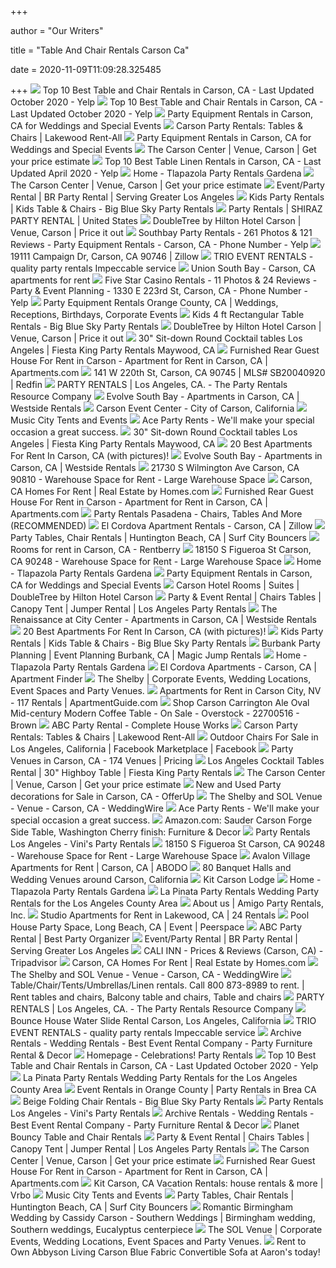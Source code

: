 +++
        
author = "Our Writers"
        
title = "Table And Chair Rentals Carson Ca"
        
date = 2020-11-09T11:09:28.325485
        
+++
[ ![](https://s3-media0.fl.yelpcdn.com/bphoto/j-1PrtTjIV-3JLVcaNv8mQ/ls.jpg)](https://s3-media0.fl.yelpcdn.com/bphoto/j-1PrtTjIV-3JLVcaNv8mQ/ls.jpg) Top 10 Best Table and Chair Rentals in Carson, CA - Last Updated October  2020 - Yelp
[ ![](https://s3-media0.fl.yelpcdn.com/bphoto/AxwAs1GKiiSnnzpNjlzCHw/ls.jpg)](https://s3-media0.fl.yelpcdn.com/bphoto/AxwAs1GKiiSnnzpNjlzCHw/ls.jpg) Top 10 Best Table and Chair Rentals in Carson, CA - Last Updated October  2020 - Yelp
[ ![](https://eventective-media.azureedge.net/2337090_md.jpg)](https://eventective-media.azureedge.net/2337090_md.jpg) Party Equipment Rentals in Carson, CA for Weddings and Special Events
[ ![](http://www.lakewoodrentall.com/images/canvas.jpg)](http://www.lakewoodrentall.com/images/canvas.jpg) Carson Party Rentals: Tables & Chairs | Lakewood Rent-All
[ ![](https://eventective-media.azureedge.net/2133003_md.jpg)](https://eventective-media.azureedge.net/2133003_md.jpg) Party Equipment Rentals in Carson, CA for Weddings and Special Events
[ ![](https://cdn.wedding-spot.com/images/venues/212/Carson%20Center%20Wedding%20Los%20Angeles%20Venue%201.jpg)](https://cdn.wedding-spot.com/images/venues/212/Carson%20Center%20Wedding%20Los%20Angeles%20Venue%201.jpg) The Carson Center | Venue, Carson | Get your price estimate
[ ![](https://s3-media0.fl.yelpcdn.com/bphoto/lFT-kUezGTyWGV9WH3dzjw/ls.jpg)](https://s3-media0.fl.yelpcdn.com/bphoto/lFT-kUezGTyWGV9WH3dzjw/ls.jpg) Top 10 Best Table Linen Rentals in Carson, CA - Last Updated April 2020 -  Yelp
[ ![](https://i2.wp.com/tlapazolapartyrentals.com/wp-content/uploads/2020/02/Product-Item_farm-table.jpg?resize=300%2C300&ssl=1)](https://i2.wp.com/tlapazolapartyrentals.com/wp-content/uploads/2020/02/Product-Item_farm-table.jpg?resize=300%2C300&ssl=1) Home - Tlapazola Party Rentals Gardena
[ ![](https://cdn.wedding-spot.com/images/venues/212/Carson%20Center%20Wedding%20Los%20Angeles%20Venue%204.jpg)](https://cdn.wedding-spot.com/images/venues/212/Carson%20Center%20Wedding%20Los%20Angeles%20Venue%204.jpg) The Carson Center | Venue, Carson | Get your price estimate
[ ![](https://www.brpartyrental.com/skin/reboot/images/slider/banner3.jpg)](https://www.brpartyrental.com/skin/reboot/images/slider/banner3.jpg) Event/Party Rental | BR Party Rental | Serving Greater Los Angeles
[ ![](https://www.bigblueskyparty.com/uploads/6/3/7/3/6373244/kids-rectangular-tables-and-chairs-for-rent-los-angeles_1_orig.png)](https://www.bigblueskyparty.com/uploads/6/3/7/3/6373244/kids-rectangular-tables-and-chairs-for-rent-los-angeles_1_orig.png) Kids Party Rentals | Kids Table & Chairs - Big Blue Sky Party Rentals
[ ![](https://static.wixstatic.com/media/1a5ed6_6e4b304c06d748a09ffccdb3c9194b34~mv2.jpg)](https://static.wixstatic.com/media/1a5ed6_6e4b304c06d748a09ffccdb3c9194b34~mv2.jpg) Party Rentals | SHIRAZ PARTY RENTAL | United States
[ ![](https://cdn.wedding-spot.com/images/venues/12273/DoubleTree-by-Hilton-Hotel-Carson-Carson-CA-3854c417-8b83-46b9-a8ef-f2c662484b4b.jpg)](https://cdn.wedding-spot.com/images/venues/12273/DoubleTree-by-Hilton-Hotel-Carson-Carson-CA-3854c417-8b83-46b9-a8ef-f2c662484b4b.jpg) DoubleTree by Hilton Hotel Carson | Venue, Carson | Price it out
[ ![](https://s3-media0.fl.yelpcdn.com/bphoto/HfekWRQ-Mxe-TwieeOmkRQ/348s.jpg)](https://s3-media0.fl.yelpcdn.com/bphoto/HfekWRQ-Mxe-TwieeOmkRQ/348s.jpg) Southbay Party Rentals - 261 Photos & 121 Reviews - Party Equipment Rentals  - Carson, CA - Phone Number - Yelp
[ ![](https://photos.zillowstatic.com/fp/f01e9e21bdd4ca9da0585f5aab6dbf04-cc_ft_384.jpg)](https://photos.zillowstatic.com/fp/f01e9e21bdd4ca9da0585f5aab6dbf04-cc_ft_384.jpg) 19111 Campaign Dr, Carson, CA 90746 | Zillow
[ ![](https://ml5xnqjsikzj.i.optimole.com/teKxkGo-71WRpkQy/w:1024/h:656/q:auto/https://trioeventrentals.com/wp-content/uploads/2020/10/Chair-Rentals.jpg)](https://ml5xnqjsikzj.i.optimole.com/teKxkGo-71WRpkQy/w:1024/h:656/q:auto/https://trioeventrentals.com/wp-content/uploads/2020/10/Chair-Rentals.jpg) TRIO EVENT RENTALS - quality party rentals Impeccable service
[ ![](https://res.cloudinary.com/apartmentlist/image/upload/s--2Oy7RAD6--/c_fill,dpr_auto,f_auto,g_center,h_415,q_auto,t_web-base,w_640/dc97274d7b1724fbc6834fa5626b4605.jpg)](https://res.cloudinary.com/apartmentlist/image/upload/s--2Oy7RAD6--/c_fill,dpr_auto,f_auto,g_center,h_415,q_auto,t_web-base,w_640/dc97274d7b1724fbc6834fa5626b4605.jpg) Union South Bay - Carson, CA apartments for rent
[ ![](https://s3-media0.fl.yelpcdn.com/bphoto/ticsnZuwxM4aCaCs20xyrw/348s.jpg)](https://s3-media0.fl.yelpcdn.com/bphoto/ticsnZuwxM4aCaCs20xyrw/348s.jpg) Five Star Casino Rentals - 11 Photos & 24 Reviews - Party & Event Planning  - 1330 E 223rd St, Carson, CA - Phone Number - Yelp
[ ![](https://saddleback-rentals.com/img/party-rental-supplier.jpg)](https://saddleback-rentals.com/img/party-rental-supplier.jpg) Party Equipment Rentals Orange County, CA | Weddings, Receptions,  Birthdays, Corporate Events
[ ![](https://www.bigblueskyparty.com/uploads/6/3/7/3/6373244/kids-4-rectangular-table-rentals-los-angeles_orig.png)](https://www.bigblueskyparty.com/uploads/6/3/7/3/6373244/kids-4-rectangular-table-rentals-los-angeles_orig.png) Kids 4 ft Rectangular Table Rentals - Big Blue Sky Party Rentals
[ ![](https://cdn.wedding-spot.com/__sized__/images/venues/12273/DoubleTree-by-Hilton-Hotel-Carson-Carson-CA-e629313b-c1a9-4a23-a5e2-a42e18cc4390-97450e389c42885476f1fbe9bc5bca5a.jpg)](https://cdn.wedding-spot.com/__sized__/images/venues/12273/DoubleTree-by-Hilton-Hotel-Carson-Carson-CA-e629313b-c1a9-4a23-a5e2-a42e18cc4390-97450e389c42885476f1fbe9bc5bca5a.jpg) DoubleTree by Hilton Hotel Carson | Venue, Carson | Price it out
[ ![](http://files.sysers.com/cp/upload/agust/items/short.cocktail.table.jpg)](http://files.sysers.com/cp/upload/agust/items/short.cocktail.table.jpg) 30" Sit-down Round Cocktail tables Los Angeles | Fiesta King Party Rentals  Maywood, CA
[ ![](https://images1.apartments.com/i2/Lmd_lBMuqoxbvk3HbJfDGA6wx1Hnzo8fiZx05IGwK80/117/furnished-rear-guest-house-for-rent-in-carson-carson-ca-building-photo.jpg)](https://images1.apartments.com/i2/Lmd_lBMuqoxbvk3HbJfDGA6wx1Hnzo8fiZx05IGwK80/117/furnished-rear-guest-house-for-rent-in-carson-carson-ca-building-photo.jpg) Furnished Rear Guest House For Rent in Carson - Apartment for Rent in Carson,  CA | Apartments.com
[ ![](https://ssl.cdn-redfin.com/photo/45/mbpaddedwide/920/genMid.SB20040920_1_0.jpg)](https://ssl.cdn-redfin.com/photo/45/mbpaddedwide/920/genMid.SB20040920_1_0.jpg) 141 W 220th St, Carson, CA 90745 | MLS# SB20040920 | Redfin
[ ![](https://www.delreypartyrentals.com/wp-content/uploads/RENTAL-COMPANY.jpg)](https://www.delreypartyrentals.com/wp-content/uploads/RENTAL-COMPANY.jpg) PARTY RENTALS | Los Angeles, CA. - The Party Rentals Resource Company
[ ![](https://images1.apartments.com/i2/WUlQaHCBlQvFRGLNpwtZ9TnCDSY-I0sXTcbX83axLVw/111/image.jpg)](https://images1.apartments.com/i2/WUlQaHCBlQvFRGLNpwtZ9TnCDSY-I0sXTcbX83axLVw/111/image.jpg) Evolve South Bay - Apartments in Carson, CA | Westside Rentals
[ ![](https://www.carsoncenter.com/images/hall-b-500x500.jpg)](https://www.carsoncenter.com/images/hall-b-500x500.jpg) Carson Event Center - City of Carson, California
[ ![](https://www.musiccitytents.com/wp-content/uploads/0Y6A8419.jpg)](https://www.musiccitytents.com/wp-content/uploads/0Y6A8419.jpg) Music City Tents and Events
[ ![](http://acepartyrents.com/wp-content/uploads/2014/10/special-events.jpg)](http://acepartyrents.com/wp-content/uploads/2014/10/special-events.jpg) Ace Party Rents - We'll make your special occasion a great success.
[ ![](http://files.sysers.com/cp/upload/agust/editor/images/short_cocktail_table_and_chairs.jpg)](http://files.sysers.com/cp/upload/agust/editor/images/short_cocktail_table_and_chairs.jpg) 30" Sit-down Round Cocktail tables Los Angeles | Fiesta King Party Rentals  Maywood, CA
[ ![](https://res.cloudinary.com/apartmentlist/image/upload/s--8MNDy8V8--/f_auto,t_srp_1x_optimized/dbcbc68441f086f10aed9d8d9c7ba29e.jpg)](https://res.cloudinary.com/apartmentlist/image/upload/s--8MNDy8V8--/f_auto,t_srp_1x_optimized/dbcbc68441f086f10aed9d8d9c7ba29e.jpg) 20 Best Apartments For Rent In Carson, CA (with pictures)!
[ ![](https://images1.apartments.com/i2/HUE63jcKxE_Ap49v4HA1e3eT0xzjev6cqRq5mjeOouw/111/image.jpg)](https://images1.apartments.com/i2/HUE63jcKxE_Ap49v4HA1e3eT0xzjev6cqRq5mjeOouw/111/image.jpg) Evolve South Bay - Apartments in Carson, CA | Westside Rentals
[ ![](https://d2ob2czwp435fn.cloudfront.net/U6SGPh9ByAxjDC-TwF6QVZFc2h8=/700x400/https://d32w5219kdc7o3.cloudfront.net/images/full/e1369d059ed17b3e67fe8c9292debdaf177dd8e0.jpg)](https://d2ob2czwp435fn.cloudfront.net/U6SGPh9ByAxjDC-TwF6QVZFc2h8=/700x400/https://d32w5219kdc7o3.cloudfront.net/images/full/e1369d059ed17b3e67fe8c9292debdaf177dd8e0.jpg) 21730 S Wilmington Ave Carson, CA 90810 - Warehouse Space for Rent - Large  Warehouse Space
[ ![](https://cdn.homes.com/cgi-bin/readimage/8498427811/21800-s-avalon-blvd-carson-ca-90745-0.jpg?resize=1&width=700&height=440&aspect=1)](https://cdn.homes.com/cgi-bin/readimage/8498427811/21800-s-avalon-blvd-carson-ca-90745-0.jpg?resize=1&width=700&height=440&aspect=1) Carson, CA Homes For Rent | Real Estate by Homes.com
[ ![](https://images1.apartments.com/i2/s1U9QReHqLS27z4W3QSxyAyrkx1hnU_80BQa2DCghIE/117/furnished-rear-guest-house-for-rent-in-carson-carson-ca-primary-photo.jpg)](https://images1.apartments.com/i2/s1U9QReHqLS27z4W3QSxyAyrkx1hnU_80BQa2DCghIE/117/furnished-rear-guest-house-for-rent-in-carson-carson-ca-primary-photo.jpg) Furnished Rear Guest House For Rent in Carson - Apartment for Rent in Carson,  CA | Apartments.com
[ ![](https://partyrentalspasadena.com/wp-content/uploads/2019/03/chairs-Rental-Pasadena.jpg)](https://partyrentalspasadena.com/wp-content/uploads/2019/03/chairs-Rental-Pasadena.jpg) Party Rentals Pasadena - Chairs, Tables And More (RECOMMENDED)
[ ![](https://photos.zillowstatic.com/fp/9cf0e54e3118c5cf4f13f95204eea19c-uncropped_scaled_within_1536_1152.jpg)](https://photos.zillowstatic.com/fp/9cf0e54e3118c5cf4f13f95204eea19c-uncropped_scaled_within_1536_1152.jpg) El Cordova Apartment Rentals - Carson, CA | Zillow
[ ![](https://cdn.website.thryv.com/b93d4f2b81754deb9e69038f478f438c/dms3rep/multi/0957daf-62a53df3.jpg)](https://cdn.website.thryv.com/b93d4f2b81754deb9e69038f478f438c/dms3rep/multi/0957daf-62a53df3.jpg) Party Tables, Chair Rentals | Huntington Beach, CA | Surf City Bouncers
[ ![](https://img.rentberry.com/3NJVR69OwlXoQmWeiEv-ODWf31kClgTRGZvWmoE0-ZA/auto/440/440/sm/1/plain/media/apartments/52c36d59fc9b10ec15ac26fc3c5a1fc9b39de4c7.jpeg)](https://img.rentberry.com/3NJVR69OwlXoQmWeiEv-ODWf31kClgTRGZvWmoE0-ZA/auto/440/440/sm/1/plain/media/apartments/52c36d59fc9b10ec15ac26fc3c5a1fc9b39de4c7.jpeg) Rooms for rent in Carson, CA - Rentberry
[ ![](https://d2ob2czwp435fn.cloudfront.net/RRiiCJGU7Wm6V-ZKjaASkDZAgcM=/700x400/https://d32w5219kdc7o3.cloudfront.net/images/full/09c44ec59a7b78603211c21bcc819810c9e06b9b.jpg)](https://d2ob2czwp435fn.cloudfront.net/RRiiCJGU7Wm6V-ZKjaASkDZAgcM=/700x400/https://d32w5219kdc7o3.cloudfront.net/images/full/09c44ec59a7b78603211c21bcc819810c9e06b9b.jpg) 18150 S Figueroa St Carson, CA 90248 - Warehouse Space for Rent - Large  Warehouse Space
[ ![](https://tlapazolapartyrentals.com/wp-content/uploads/2020/08/Top-Categories_Chairs.jpg)](https://tlapazolapartyrentals.com/wp-content/uploads/2020/08/Top-Categories_Chairs.jpg) Home - Tlapazola Party Rentals Gardena
[ ![](https://eventective-media.azureedge.net/305158.jpg)](https://eventective-media.azureedge.net/305158.jpg) Party Equipment Rentals in Carson, CA for Weddings and Special Events
[ ![](https://doubletree3.hilton.com/resources/media/dt/LGBCHDT/en_US/img/hotel/roomtypeimages/main/DT_kingjuniorsuite9_386x310_FitToBoxSmallDimension_Center.jpg)](https://doubletree3.hilton.com/resources/media/dt/LGBCHDT/en_US/img/hotel/roomtypeimages/main/DT_kingjuniorsuite9_386x310_FitToBoxSmallDimension_Center.jpg) Carson Hotel Rooms | Suites | DoubleTree by Hilton Hotel Carson
[ ![](https://files.sysers.com/cp/upload/agust/gallery/full/details-feature.jpg)](https://files.sysers.com/cp/upload/agust/gallery/full/details-feature.jpg) Party & Event Rental | Chairs Tables | Canopy Tent | Jumper Rental | Los  Angeles Party Rentals
[ ![](https://images1.apartments.com/i2/bd0vuNVDg6ff_I0gU1aoQqsgp7n1mo6yNcPpSCjfeZE/111/image.jpg)](https://images1.apartments.com/i2/bd0vuNVDg6ff_I0gU1aoQqsgp7n1mo6yNcPpSCjfeZE/111/image.jpg) The Renaissance at City Center - Apartments in Carson, CA | Westside Rentals
[ ![](https://res.cloudinary.com/apartmentlist/image/upload/s--P78GaA1s--/f_auto,t_srp_1x_optimized/98940db471a9f04c0040a10a7fec1be8.jpg)](https://res.cloudinary.com/apartmentlist/image/upload/s--P78GaA1s--/f_auto,t_srp_1x_optimized/98940db471a9f04c0040a10a7fec1be8.jpg) 20 Best Apartments For Rent In Carson, CA (with pictures)!
[ ![](https://www.bigblueskyparty.com/uploads/6/3/7/3/6373244/kids-round-table-rentals-and-kids-chair-rentals-los-angeles-south-bay-beach-cities_orig.jpg)](https://www.bigblueskyparty.com/uploads/6/3/7/3/6373244/kids-round-table-rentals-and-kids-chair-rentals-los-angeles-south-bay-beach-cities_orig.jpg) Kids Party Rentals | Kids Table & Chairs - Big Blue Sky Party Rentals
[ ![](https://www.magicjumprentals.com/clients/3/assets/Tables_Chairs_Icon.jpg)](https://www.magicjumprentals.com/clients/3/assets/Tables_Chairs_Icon.jpg) Burbank Party Planning | Event Planning Burbank, CA | Magic Jump Rentals
[ ![](https://tlapazolapartyrentals.com/wp-content/uploads/2020/05/Slider_BestServiceinTown.jpg)](https://tlapazolapartyrentals.com/wp-content/uploads/2020/05/Slider_BestServiceinTown.jpg) Home - Tlapazola Party Rentals Gardena
[ ![](https://image1.apartmentfinder.com/i2/f-xSWutvc6douApVpB1rPkRite7JL-sZYAFB2bJr4Ks/111/el-cordova-apartments-carson-ca-1br-1ba---850-sf.jpg)](https://image1.apartmentfinder.com/i2/f-xSWutvc6douApVpB1rPkRite7JL-sZYAFB2bJr4Ks/111/el-cordova-apartments-carson-ca-1br-1ba---850-sf.jpg) El Cordova Apartments - Carson, CA | Apartment Finder
[ ![](https://venue-media.eventup.com/resized/venue/the-shelby-and-sol-venue/e50a.1920x1080.jpg)](https://venue-media.eventup.com/resized/venue/the-shelby-and-sol-venue/e50a.1920x1080.jpg) The Shelby | Corporate Events, Wedding Locations, Event Spaces and Party  Venues.
[ ![](https://rentpath-res.cloudinary.com/w_336,h_280,t_rp,cs_tinysrgb,fl_force_strip,c_fill/e_unsharp_mask:50,q_auto/4aeeaddc3199565dea1f2fd6e6cee067)](https://rentpath-res.cloudinary.com/w_336,h_280,t_rp,cs_tinysrgb,fl_force_strip,c_fill/e_unsharp_mask:50,q_auto/4aeeaddc3199565dea1f2fd6e6cee067) Apartments for Rent in Carson City, NV - 117 Rentals | ApartmentGuide.com
[ ![](https://ak1.ostkcdn.com/images/products/22700516/Carson-Carrington-Ale-Oval-Mid-century-Modern-Coffee-Table-d019a74f-953d-4144-b65d-218f1a44f782.jpg)](https://ak1.ostkcdn.com/images/products/22700516/Carson-Carrington-Ale-Oval-Mid-century-Modern-Coffee-Table-d019a74f-953d-4144-b65d-218f1a44f782.jpg) Shop Carson Carrington Ale Oval Mid-century Modern Coffee Table - On Sale -  Overstock - 22700516 - Brown
[ ![](https://completehouseworks.com/wp-content/uploads/2019/03/1-10-800x1200.jpg)](https://completehouseworks.com/wp-content/uploads/2019/03/1-10-800x1200.jpg) ABC Party Rental - Complete House Works
[ ![](http://www.lakewoodrentall.com/images/carsontable.jpg)](http://www.lakewoodrentall.com/images/carsontable.jpg) Carson Party Rentals: Tables & Chairs | Lakewood Rent-All
[ ![](https://lookaside.fbsbx.com/lookaside/crawler/media/?media_id=10221535430048266)](https://lookaside.fbsbx.com/lookaside/crawler/media/?media_id=10221535430048266) Outdoor Chairs For Sale in Los Angeles, California | Facebook Marketplace |  Facebook
[ ![](https://eventective-media.azureedge.net/1823165_md.jpg)](https://eventective-media.azureedge.net/1823165_md.jpg) Party Venues in Carson, CA - 174 Venues | Pricing
[ ![](http://files.sysers.com/cp/upload/agust/editor/images/57012533_354981991684647_3524731736858558464_n.jpg)](http://files.sysers.com/cp/upload/agust/editor/images/57012533_354981991684647_3524731736858558464_n.jpg) Los Angeles Cocktail Tables Rental | 30" Highboy Table | Fiesta King Party  Rentals
[ ![](https://cdn.wedding-spot.com/__sized__/images/venues/212/The-Carson-Center-Carson-CA-e2d91275-b379-48af-9b48-999810073a86-c747c4143770be1504d53681bd3a21fa.jpg)](https://cdn.wedding-spot.com/__sized__/images/venues/212/The-Carson-Center-Carson-CA-e2d91275-b379-48af-9b48-999810073a86-c747c4143770be1504d53681bd3a21fa.jpg) The Carson Center | Venue, Carson | Get your price estimate
[ ![](https://images.offerup.com/zU7WchWB9ea2JYeAs22nFMBxJzM=/300x225/8046/8046b2c771254772bad8ab60441f7018.jpg)](https://images.offerup.com/zU7WchWB9ea2JYeAs22nFMBxJzM=/300x225/8046/8046b2c771254772bad8ab60441f7018.jpg) New and Used Party decorations for Sale in Carson, CA - OfferUp
[ ![](https://cdn0.weddingwire.com/emp/fotos/1/6/7/0/5/9/img-5738_51_950761-1561072777.jpg)](https://cdn0.weddingwire.com/emp/fotos/1/6/7/0/5/9/img-5738_51_950761-1561072777.jpg) The Shelby and SOL Venue - Venue - Carson, CA - WeddingWire
[ ![](http://acepartyrents.com/wp-content/uploads/2014/10/weddings.jpg)](http://acepartyrents.com/wp-content/uploads/2014/10/weddings.jpg) Ace Party Rents - We'll make your special occasion a great success.
[ ![](https://m.media-amazon.com/images/I/71d5f+OkWcL._AC_UL400_.jpg)](https://m.media-amazon.com/images/I/71d5f+OkWcL._AC_UL400_.jpg) Amazon.com: Sauder Carson Forge Side Table, Washington Cherry finish:  Furniture & Decor
[ ![](https://vinispartyrentals.com/wp-content/uploads/2019/05/Gold-Rim-Charger-Rentals-Los-Angeles.jpg)](https://vinispartyrentals.com/wp-content/uploads/2019/05/Gold-Rim-Charger-Rentals-Los-Angeles.jpg) Party Rentals Los Angeles - Vini's Party Rentals
[ ![](https://d2ob2czwp435fn.cloudfront.net/gjv_Z5fiNQWCUOKos2D5Ogpg-uM=/700x400/https://d32w5219kdc7o3.cloudfront.net/images/full/fd8ef6ee81208a0bf1a794526885b1d4d7419798.jpg)](https://d2ob2czwp435fn.cloudfront.net/gjv_Z5fiNQWCUOKos2D5Ogpg-uM=/700x400/https://d32w5219kdc7o3.cloudfront.net/images/full/fd8ef6ee81208a0bf1a794526885b1d4d7419798.jpg) 18150 S Figueroa St Carson, CA 90248 - Warehouse Space for Rent - Large  Warehouse Space
[ ![](https://d2cc5bro5bu049.cloudfront.net/34683/41066348/tile.jpg)](https://d2cc5bro5bu049.cloudfront.net/34683/41066348/tile.jpg) Avalon Village Apartments for Rent | Carson, CA | ABODO
[ ![](https://www.receptionhalls.com/media/CA/11326/sol-venue-carson-ca_4x3.jpg)](https://www.receptionhalls.com/media/CA/11326/sol-venue-carson-ca_4x3.jpg) 80 Banquet Halls and Wedding Venues around Carson, California
[ ![](https://static.wixstatic.com/media/8756f6_e917b742a85f466c9f94f2d281a5693b~mv2.jpg/v1/fill/w_375,h_550,fp_0.50_0.50,q_90/8756f6_e917b742a85f466c9f94f2d281a5693b~mv2.jpg)](https://static.wixstatic.com/media/8756f6_e917b742a85f466c9f94f2d281a5693b~mv2.jpg/v1/fill/w_375,h_550,fp_0.50_0.50,q_90/8756f6_e917b742a85f466c9f94f2d281a5693b~mv2.jpg) Kit Carson Lodge
[ ![](https://i2.wp.com/tlapazolapartyrentals.com/wp-content/uploads/2019/12/tableDecor_Header.jpg)](https://i2.wp.com/tlapazolapartyrentals.com/wp-content/uploads/2019/12/tableDecor_Header.jpg) Home - Tlapazola Party Rentals Gardena
[ ![](http://www.lapinataparty.com/ewExternalFiles/GPictures-%20Fall%20Table.jpg)](http://www.lapinataparty.com/ewExternalFiles/GPictures-%20Fall%20Table.jpg) La Pinata Party Rentals Wedding Party Rentals for the Los Angeles County  Area
[ ![](https://amigopartyrentals.com/wp-content/uploads/facebook-default.jpg)](https://amigopartyrentals.com/wp-content/uploads/facebook-default.jpg) About us | Amigo Party Rentals, Inc.
[ ![](https://rentpath-res.cloudinary.com/w_336,h_280,t_rp,cs_tinysrgb,fl_force_strip,c_fill/e_unsharp_mask:50,q_auto/6647a02f2e1c79e56f4f56e0bfea3207)](https://rentpath-res.cloudinary.com/w_336,h_280,t_rp,cs_tinysrgb,fl_force_strip,c_fill/e_unsharp_mask:50,q_auto/6647a02f2e1c79e56f4f56e0bfea3207) Studio Apartments for Rent in Lakewood, CA | 24 Rentals
[ ![](https://res.cloudinary.com/peerspace-inc/image/upload/ynuofvoua2kwptm14mvl.jpg)](https://res.cloudinary.com/peerspace-inc/image/upload/ynuofvoua2kwptm14mvl.jpg) Pool House Party Space, Long Beach, CA | Event | Peerspace
[ ![](https://www.abcpartyrent.com/wp-content/uploads/2016/12/3.jpg)](https://www.abcpartyrent.com/wp-content/uploads/2016/12/3.jpg) ABC Party Rental | Best Party Organizer
[ ![](https://www.brpartyrental.com/skin/reboot/images/slider/IMG_0939.jpg)](https://www.brpartyrental.com/skin/reboot/images/slider/IMG_0939.jpg) Event/Party Rental | BR Party Rental | Serving Greater Los Angeles
[ ![](https://dynamic-media-cdn.tripadvisor.com/media/photo-o/10/88/ce/69/photo0jpg.jpg?w=900&h=-1&s=1)](https://dynamic-media-cdn.tripadvisor.com/media/photo-o/10/88/ce/69/photo0jpg.jpg?w=900&h=-1&s=1) CALI INN - Prices & Reviews (Carson, CA) - Tripadvisor
[ ![](https://cdn.homes.com/x2/@v=-623876252@/124/1/192/PW20200192/PW20200192_0.jpg?resize=1&width=700&height=440&aspect=1)](https://cdn.homes.com/x2/@v=-623876252@/124/1/192/PW20200192/PW20200192_0.jpg?resize=1&width=700&height=440&aspect=1) Carson, CA Homes For Rent | Real Estate by Homes.com
[ ![](https://cdn0.weddingwire.com/emp/fotos/1/6/7/0/5/9/1534292717-2860ced1f18906ae-1534292715-d0f8a28006464acf-1534292713408-7-10.jpg)](https://cdn0.weddingwire.com/emp/fotos/1/6/7/0/5/9/1534292717-2860ced1f18906ae-1534292715-d0f8a28006464acf-1534292713408-7-10.jpg) The Shelby and SOL Venue - Venue - Carson, CA - WeddingWire
[ ![](https://i.pinimg.com/originals/29/b6/60/29b660b91fe24c2729e777844d35d7ea.jpg)](https://i.pinimg.com/originals/29/b6/60/29b660b91fe24c2729e777844d35d7ea.jpg) Table/Chair/Tents/Umbrellas/Linen rentals. Call 800 873-8989 to rent. | Rent  tables and chairs, Balcony table and chairs, Table and chairs
[ ![](https://www.delreypartyrentals.com/wp-content/uploads/EVENTS-RENTAL-COMPANY.jpg)](https://www.delreypartyrentals.com/wp-content/uploads/EVENTS-RENTAL-COMPANY.jpg) PARTY RENTALS | Los Angeles, CA. - The Party Rentals Resource Company
[ ![](https://bouncycastlenetwork-res.cloudinary.com/image/upload/f_auto,q_auto,c_limit,w_500/2a3e9af2f355591ed45e625ba4ea2e5c)](https://bouncycastlenetwork-res.cloudinary.com/image/upload/f_auto,q_auto,c_limit,w_500/2a3e9af2f355591ed45e625ba4ea2e5c) Bounce House Water Slide Rental Carson, Los Angeles, California
[ ![](https://ml5xnqjsikzj.i.optimole.com/teKxkGo-ZU_j1TlS/w:1024/h:656/q:auto/https://trioeventrentals.com/wp-content/uploads/2020/10/Table-Rentals-1.jpg)](https://ml5xnqjsikzj.i.optimole.com/teKxkGo-ZU_j1TlS/w:1024/h:656/q:auto/https://trioeventrentals.com/wp-content/uploads/2020/10/Table-Rentals-1.jpg) TRIO EVENT RENTALS - quality party rentals Impeccable service
[ ![](https://archiverentals.com/wp-content/uploads/2019/04/home-portfolio-1.jpg)](https://archiverentals.com/wp-content/uploads/2019/04/home-portfolio-1.jpg) Archive Rentals - Wedding Rentals - Best Event Rental Company - Party  Furniture Rental & Decor
[ ![](https://www.celebrationspartyrentals.com/wp-content/uploads/2020/03/Home-Page-C19-1024x1024.jpg)](https://www.celebrationspartyrentals.com/wp-content/uploads/2020/03/Home-Page-C19-1024x1024.jpg) Homepage - Celebrations! Party Rentals
[ ![](https://s3-media0.fl.yelpcdn.com/bphoto/Qx7mqlzLHMKyNmD9AJpLDw/ls.jpg)](https://s3-media0.fl.yelpcdn.com/bphoto/Qx7mqlzLHMKyNmD9AJpLDw/ls.jpg) Top 10 Best Table and Chair Rentals in Carson, CA - Last Updated October  2020 - Yelp
[ ![](http://www.lapinataparty.com/ewExternalFiles/Event%20Gallery-%20Pasadena%20Wedding%20Ceremony.jpeg)](http://www.lapinataparty.com/ewExternalFiles/Event%20Gallery-%20Pasadena%20Wedding%20Ceremony.jpeg) La Pinata Party Rentals Wedding Party Rentals for the Los Angeles County  Area
[ ![](https://createaparty.com/assets/tile-photo-inspiration.jpg)](https://createaparty.com/assets/tile-photo-inspiration.jpg) Event Rentals in Orange County | Party Rentals in Brea CA
[ ![](https://www.bigblueskyparty.com/uploads/6/3/7/3/6373244/6-ft-table-rentals-folding-chairs-linen-tablecloth-party-event-rentals_1.jpg)](https://www.bigblueskyparty.com/uploads/6/3/7/3/6373244/6-ft-table-rentals-folding-chairs-linen-tablecloth-party-event-rentals_1.jpg) Beige Folding Chair Rentals - Big Blue Sky Party Rentals
[ ![](https://vinispartyrentals.com/wp-content/uploads/bb-plugin/cache/Backyard-White-Wedding-Rentals-landscape.jpg)](https://vinispartyrentals.com/wp-content/uploads/bb-plugin/cache/Backyard-White-Wedding-Rentals-landscape.jpg) Party Rentals Los Angeles - Vini's Party Rentals
[ ![](https://archiverentals.com/wp-content/uploads/2019/04/home-slider-1.jpg)](https://archiverentals.com/wp-content/uploads/2019/04/home-slider-1.jpg) Archive Rentals - Wedding Rentals - Best Event Rental Company - Party  Furniture Rental & Decor
[ ![](http://www.planetbouncy.com/060_copy.jpg)](http://www.planetbouncy.com/060_copy.jpg) Planet Bouncy Table and Chair Rentals
[ ![](https://files.sysers.com/cp/upload/agust/gallery/full/slide-2b.jpg)](https://files.sysers.com/cp/upload/agust/gallery/full/slide-2b.jpg) Party & Event Rental | Chairs Tables | Canopy Tent | Jumper Rental | Los  Angeles Party Rentals
[ ![](https://cdn.wedding-spot.com/__sized__/images/venues/212/The-Carson-Center-Carson-CA-737756c2-c021-4bb1-bfcc-9e7f512b2f57-97450e389c42885476f1fbe9bc5bca5a.jpg)](https://cdn.wedding-spot.com/__sized__/images/venues/212/The-Carson-Center-Carson-CA-737756c2-c021-4bb1-bfcc-9e7f512b2f57-97450e389c42885476f1fbe9bc5bca5a.jpg) The Carson Center | Venue, Carson | Get your price estimate
[ ![](https://images1.apartments.com/i2/TFlqdwvCPRZAxZqQezC7KN-o_sJJZxoFzCiBIXp5i2Q/117/furnished-rear-guest-house-for-rent-in-carson-carson-ca-building-photo.jpg)](https://images1.apartments.com/i2/TFlqdwvCPRZAxZqQezC7KN-o_sJJZxoFzCiBIXp5i2Q/117/furnished-rear-guest-house-for-rent-in-carson-carson-ca-building-photo.jpg) Furnished Rear Guest House For Rent in Carson - Apartment for Rent in Carson,  CA | Apartments.com
[ ![](https://odis.homeaway.com/odis/destination/c5514499-1284-4266-81db-c8f7216f435d.hw5.jpg)](https://odis.homeaway.com/odis/destination/c5514499-1284-4266-81db-c8f7216f435d.hw5.jpg) Kit Carson, CA Vacation Rentals: house rentals & more | Vrbo
[ ![](https://www.musiccitytents.com/wp-content/uploads/Details_089.jpg)](https://www.musiccitytents.com/wp-content/uploads/Details_089.jpg) Music City Tents and Events
[ ![](https://cdn.website.thryv.com/b93d4f2b81754deb9e69038f478f438c/dms3rep/multi/0977daf-52b635fa.jpg)](https://cdn.website.thryv.com/b93d4f2b81754deb9e69038f478f438c/dms3rep/multi/0977daf-52b635fa.jpg) Party Tables, Chair Rentals | Huntington Beach, CA | Surf City Bouncers
[ ![](https://i.pinimg.com/originals/ca/d2/17/cad21712c51b68ba0563445984870af1.jpg)](https://i.pinimg.com/originals/ca/d2/17/cad21712c51b68ba0563445984870af1.jpg) Romantic Birmingham Wedding by Cassidy Carson - Southern Weddings |  Birmingham wedding, Southern weddings, Eucalyptus centerpiece
[ ![](https://venue-media.eventup.com/resized/venue/the-sol-venue/5ea7.1920x1080.jpg)](https://venue-media.eventup.com/resized/venue/the-sol-venue/5ea7.1920x1080.jpg) The SOL Venue | Corporate Events, Wedding Locations, Event Spaces and Party  Venues.
[ ![](https://www.aarons.com/dw/image/v2/BBZS_PRD/on/demandware.static/-/Sites-aarons_master/default/dw5bf527b0/Furniture/7809H5J_10.JPG?sw=1350&sh=1000&sm=fit)](https://www.aarons.com/dw/image/v2/BBZS_PRD/on/demandware.static/-/Sites-aarons_master/default/dw5bf527b0/Furniture/7809H5J_10.JPG?sw=1350&sh=1000&sm=fit) Rent to Own Abbyson Living Carson Blue Fabric Convertible Sofa at Aaron's  today!
